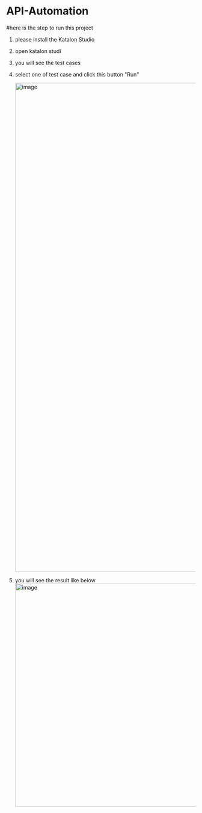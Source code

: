 # API-Automation

#here is the step to run this project
1. please install the Katalon Studio
2. open katalon studi
3. you will see the test cases
4. select one of test case and click this button "Run"

   <img width="1299" alt="image" src="https://github.com/1friyogi/API-Automation/assets/58861875/1e9c42d5-597d-447a-a38e-5d9defe133e9">
5. you will see the result like below
   <img width="593" alt="image" src="https://github.com/1friyogi/API-Automation/assets/58861875/c5ebfab9-2d40-4124-bc4b-b9d91163f065">
